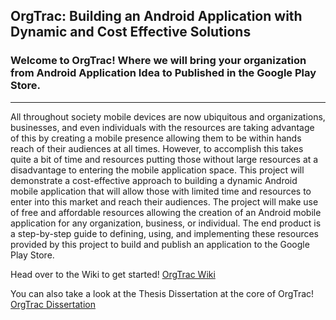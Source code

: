 ## OrgTrac: Building an Android Application with Dynamic and Cost Effective Solutions

### Welcome to OrgTrac! Where we will bring your organization from Android Application Idea to Published in the Google Play Store.
***

All throughout society mobile devices are now ubiquitous and organizations, businesses, and even individuals with the resources are taking advantage of this by creating a mobile presence allowing them to be within hands reach of their audiences at all times. However, to accomplish this takes quite a bit of time and resources putting those without large resources at a disadvantage to entering the mobile application space. This project will demonstrate a cost-effective approach to building a dynamic Android mobile application that will allow those with limited time and resources to enter into this market and reach their audiences. The project will make use of free and affordable resources allowing the creation of an Android mobile application for any organization, business, or individual. The end product is a step-by-step guide to defining, using, and implementing these resources provided by this project to build and publish an application to the Google Play Store.

Head over to the Wiki to get started!
[OrgTrac Wiki](https://github.com/rojoiii/a-app-orgtrac/wiki)

You can also take a look at the Thesis Dissertation at the core of OrgTrac!
[OrgTrac Dissertation](https://github.com/rojoiii/a-app-orgtrac/blob/develop/OrgTrac%20-%20Graduate%20Project%20-%20Dissertation.pdf)

